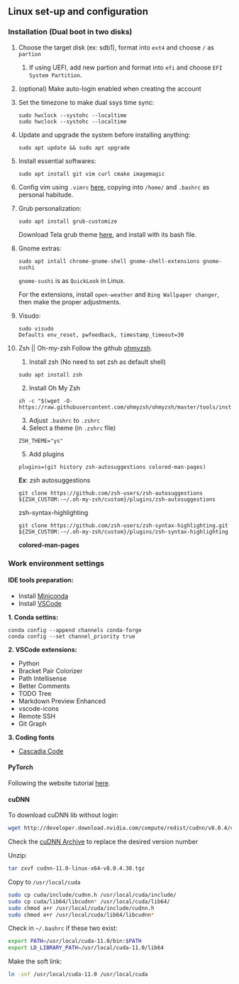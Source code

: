 ## Linux set-up and configuration

### Installation (Dual boot in two disks)
1. Choose the target disk (ex: sdb1), format into `ext4` and choose `/` as `partion`
   1. If using UEFI, add new partion and format into `efi` and choose `EFI System Partition`.
2. (optional) Make auto-login enabled when creating the account
3. Set the timezone to make dual ssys time sync:
    ```
    sudo hwclock --systohc --localtime
    sudo hwclock --systohc --localtime
    ```
4. Update and upgrade the system before installing anything:
    ```
    sudo apt update && sudo apt upgrade
    ```
5. Install essential softwares:
    ```
    sudo apt install git vim curl cmake imagemagic
    ```
6. Config vim using `.vimrc` [here](https://github.com/Crescent-Saturn/Setting_Summary/blob/master/.vimrc), copying into `/home/` and `.bashrc` as personal habitude.
7. Grub personalization:
    ```
    sudo apt install grub-customize
    ```
    Download Tela grub theme [here](https://www.gnome-look.org/p/1307852/), and install with its bash file.
8. Gnome extras:
    ```
    sudo apt intall chrome-gnome-shell gnome-shell-extensions gnome-sushi
    ```
    `gnome-sushi` is as `QuickLook` in Linux.

    For the extensions, install `open-weather` and `Bing Wallpaper changer`, then make the proper adjustments.
9.  Visudo:
    ```
    sudo visudo
    Defaults env_reset, pwfeedback, timestamp_timeout=30
    ```

10. Zsh || Oh-my-zsh
    Follow the github [ohmyzsh](https://github.com/ohmyzsh/ohmyzsh).
    1. Install zsh (No need to set zsh as default shell)
    ```
    sudo apt install zsh
    ```
    2. Install Oh My Zsh
    ```
    sh -c "$(wget -O- https://raw.githubusercontent.com/ohmyzsh/ohmyzsh/master/tools/install.sh)"
    ```
    3. Adjust `.bashrc` to `.zshrc`
    4. Select a theme (in `.zshrc` file)
    ```
    ZSH_THEME="ys"
    ```
    5. Add plugins
    ```
    plugins=(git history zsh-autosuggestions colored-man-pages)
    ```
    **Ex**: zsh autosuggestions
    ```
    git clone https://github.com/zsh-users/zsh-autosuggestions ${ZSH_CUSTOM:-~/.oh-my-zsh/custom}/plugins/zsh-autosuggestions
    ```
    zsh-syntax-highlighting
    ```
    git clone https://github.com/zsh-users/zsh-syntax-highlighting.git ${ZSH_CUSTOM:-~/.oh-my-zsh/custom}/plugins/zsh-syntax-highlighting
    ```
    **colored-man-pages**

### Work environment settings
#### IDE tools preparation:
- Install [Miniconda](https://docs.conda.io/en/latest/miniconda.html)
- Install [VSCode](https://code.visualstudio.com/download)

**1. Conda settins:**

```
conda config --append channels conda-forge
conda config --set channel_priority true
```

**2. VSCode extensions:**
 - Python
 - Bracket Pair Colorizer
 - Path Intellisense
 - Better Comments
 - TODO Tree
 - Markdown Preview Enhanced
 - vscode-icons
 - Remote SSH
 - Git Graph

**3. Coding fonts**
- [Cascadia Code](https://github.com/microsoft/cascadia-code)

#### PyTorch
Following the website tutorial [here](https://pytorch.org/get-started/locally/).

#### cuDNN
To download cuDNN lib without login:
```bash
wget http://developer.download.nvidia.com/compute/redist/cudnn/v8.0.4/cudnn-11.0-linux-x64-v8.0.4.30.tgz
```
Check the [cuDNN Archive](https://developer.nvidia.com/rdp/cudnn-archive) to replace the desired version number

Unzip:
```bash
tar zxvf cudnn-11.0-linux-x64-v8.0.4.30.tgz
```
Copy to `/usr/local/cuda`
```bash
sudo cp cuda/include/cudnn.h /usr/local/cuda/include/
sudo cp cuda/lib64/libcudnn* /usr/local/cuda/lib64/
sudo chmod a+r /usr/local/cuda/include/cudnn.h
sudo chmod a+r /usr/local/cuda/lib64/libcudnn*
```

Check in `~/.bashrc` if these two exist:
```bash
export PATH=/usr/local/cuda-11.0/bin:$PATH
export LD_LIBRARY_PATH=/usr/local/cuda-11.0/lib64
```
Make the soft link:
```bash
ln -snf /usr/local/cuda-11.0 /usr/local/cuda
```
